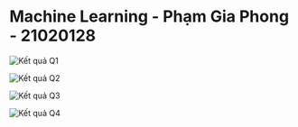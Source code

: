 # Machine Learning - Phạm Gia Phong - 21020128

![Kết quả Q1](https://github.com/DVPhong/AI-Midterm/assets/93062362/c3b28307-6be3-440a-ad05-9774f7d06fa4)

![Kết quả Q2](https://github.com/DVPhong/AI-Midterm/assets/93062362/d2debeac-c1fc-4741-af40-b18a1a8fb7a0)
 
![Kết quả Q3](https://github.com/DVPhong/AI-Midterm/assets/93062362/958acc31-e7cb-4106-8f20-783a2404f4dc)

![Kết quả Q4](https://github.com/DVPhong/AI-Midterm/assets/93062362/876c4fb9-9882-4e61-bb2f-0d504ec2addb)


